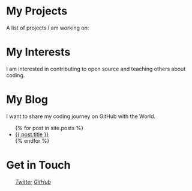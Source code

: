 # My Projects

A list of projects I am working on:

# My Interests

I am interested in contributing to open source and teaching others about coding.

# My Blog

I want to share my coding journey on GitHub with the World.

<ul>
{% for post in site.posts %}
  <li>
    <a href="{{ post.url }}">{{ post.title }}</a>
  </li>
{% endfor %}
</ul>

# Get in Touch

<ul>
  <i><a href="https://twitter.com/{{site.twitter_username}}">Twitter</a></li>
  <i><a href="https://github.com/{{site.github_username}}">GitHub</a></li>
</ul>
